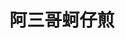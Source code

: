 ---
title: "阿三哥蚵仔煎"
description: "阿三哥蚵仔煎"
layout: shop
keywords:
  - 美食競賽
  - 台灣美食
  - 美食精選
datePublished: "2025-06-30"
dateModified: "2025-07-04"
city: "台南市"
district: "北區"
address: "台南市北區海安路三段533號"
phone: ""
geo: "23.01048868287764, 120.19970718673113"
google_map: "https://maps.app.goo.gl/4GXs8fSc3Vyh5GdF7"
footinder: ""
official: "https://www.facebook.com/p/%E9%98%BF%E4%B8%89%E5%93%A5%E8%9A%B5%E4%BB%94%E7%85%8E%E8%98%BF%E8%94%94%E7%B3%95-100054472284689/"
award:
  - name: "夜市王"
    year: "2024"
    entries:
      - nightMarket: "花園夜市"
        food_type: "蚵仔煎"
        rank: "第三名"

---